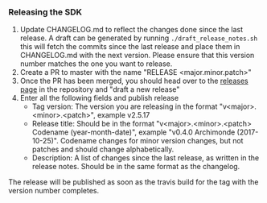 ### Releasing the SDK
1. Update CHANGELOG.md to reflect the changes done since the last release.
    A draft can be generated by running `./draft_release_notes.sh` this will fetch the commits since the last release and place them in CHANGELOG.md with the next version.
    Please ensure that this version number matches the one you want to release.
2. Create a PR to master with the name "RELEASE \<major.minor.patch\>"
3. Once the PR has been merged, you should head over to the [releases page](https://github.schibsted.io/spt-identity/identity-sdk-android/releases) in the repository and "draft a new release"
4. Enter all the following fields and publish release
    - Tag version: The version you are releasing in the format "v&lt;major&gt;.&lt;minor&gt;.&lt;patch&gt;", example v2.5.17
    - Release title: Should be in the format "v&lt;major&gt;.&lt;minor&gt;.&lt;patch&gt; Codename (year-month-date)", example "v0.4.0 Archimonde (2017-10-25)". Codename changes for minor version changes, but not patches and should change alphabetically.
    - Description: A list of changes since the last release, as written in the release notes. Should be in the same format as the changelog.

The release will be published as soon as the travis build for the tag with the version number completes.